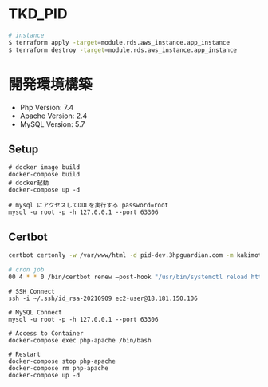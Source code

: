 # TKD_PID
```bash
# instance
$ terraform apply -target=module.rds.aws_instance.app_instance
$ terraform destroy -target=module.rds.aws_instance.app_instance
```

# 開発環境構築
- Php Version:    7.4
- Apache Version: 2.4
- MySQL Version:  5.7

## Setup
```shell
# docker image build
docker-compose build
# docker起動
docker-compose up -d

# mysql にアクセスしてDDLを実行する password=root
mysql -u root -p -h 127.0.0.1 --port 63306
```
  
## Certbot

```bash
certbot certonly -w /var/www/html -d pid-dev.3hpguardian.com -m kakimoto-kentaro@3h-ct.co.jp -n 

# cron job
00 4 * * 0 /bin/certbot renew –post-hook "/usr/bin/systemctl reload httpd"
```

```shell
# SSH Connect
ssh -i ~/.ssh/id_rsa-20210909 ec2-user@18.181.150.106

# MySQL Connect
mysql -u root -p -h 127.0.0.1 --port 63306

# Access to Container
docker-compose exec php-apache /bin/bash

# Restart 
docker-compose stop php-apache
docker-compose rm php-apache
docker-compose up -d
```

